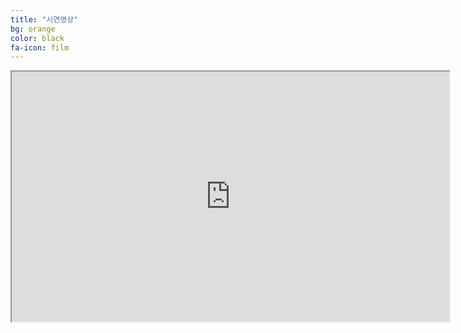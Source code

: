```yaml
---
title: "시연영상"
bg: orange
color: black
fa-icon: film
---
```




<p align="middle"><div class="centerbox"><iframe src="https://www.youtube.com/embed/59NoqP02ZYM" frameborder="1" allowfullscreen width="700px" height="400px"></iframe></p>

